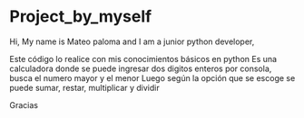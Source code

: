 # Project_by_myself
Hi, My name is Mateo paloma and I am a junior python developer, 

Este código lo realice con mis conocimientos básicos en python
Es una calculadora donde se puede ingresar dos digitos enteros por consola, busca el numero mayor y el menor
Luego según la opción que se escoge se puede sumar, restar, multiplicar y dividir

Gracias
